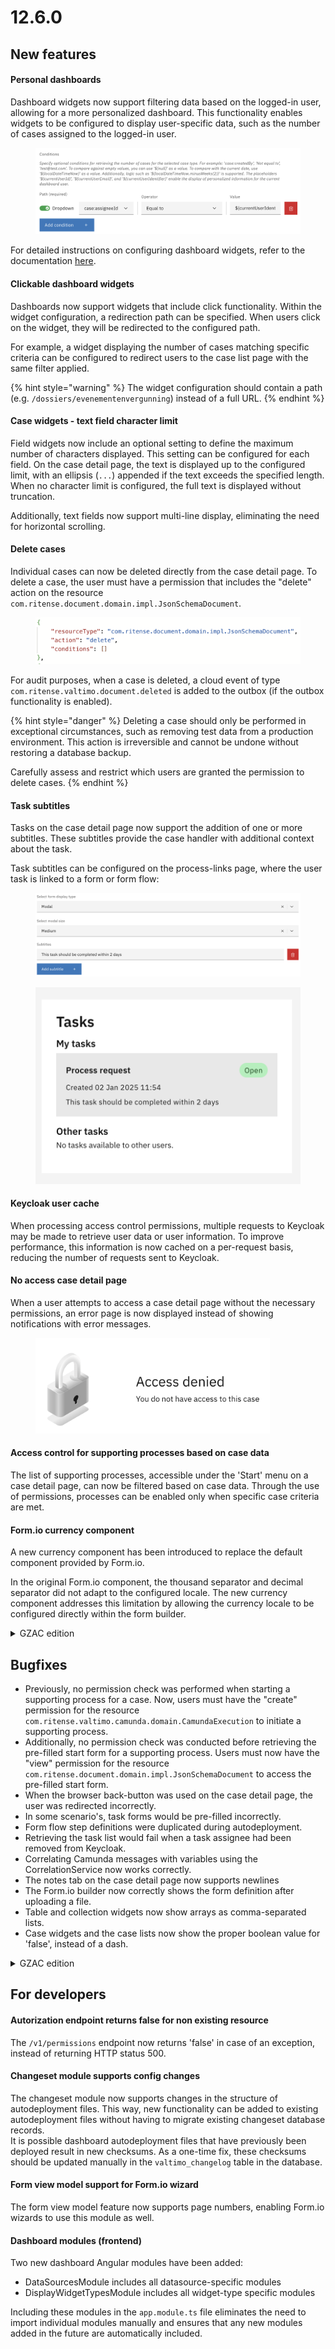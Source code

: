 # 12.6.0

## New features

#### Personal dashboards

Dashboard widgets now support filtering data based on the logged-in user, allowing for a more personalized dashboard. This functionality enables widgets to be configured to display user-specific data, such as the number of cases assigned to the logged-in user.

<figure><img src="../../../.gitbook/assets/Screenshot 2025-01-02 at 11.46.08.png" alt=""><figcaption></figcaption></figure>

For detailed instructions on configuring dashboard widgets, refer to the documentation [here](https://docs.valtimo.nl/features/dashboard/widgets).

#### Clickable dashboard widgets

Dashboards now support widgets that include click functionality. Within the widget configuration, a redirection path can be specified. When users click on the widget, they will be redirected to the configured path.&#x20;

For example, a widget displaying the number of cases matching specific criteria can be configured to redirect users to the case list page with the same filter applied.

{% hint style="warning" %}
The widget configuration should contain a path (e.g. `/dossiers/evenementenvergunning`) instead of a full URL.
{% endhint %}

#### Case widgets - text field character limit

Field widgets now include an optional setting to define the maximum number of characters displayed. This setting can be configured for each field. On the case detail page, the text is displayed up to the configured limit, with an ellipsis (`...`) appended if the text exceeds the specified length. When no character limit is configured, the full text is displayed without truncation.

Additionally, text fields now support multi-line display, eliminating the need for horizontal scrolling.

#### Delete cases

Individual cases can now be deleted directly from the case detail page. To delete a case, the user must have a permission that includes the "delete" action on the resource `com.ritense.document.domain.impl.JsonSchemaDocument`.

<figure><img src="../../../.gitbook/assets/Screenshot 2025-01-02 at 11.33.13.png" alt=""><figcaption></figcaption></figure>

For audit purposes, when a case is deleted, a cloud event of type `com.ritense.valtimo.document.deleted` is added to the outbox (if the outbox functionality is enabled).

{% hint style="danger" %}
Deleting a case should only be performed in exceptional circumstances, such as removing test data from a production environment. This action is irreversible and cannot be undone without restoring a database backup.

Carefully assess and restrict which users are granted the permission to delete cases.
{% endhint %}

#### Task subtitles

Tasks on the case detail page now support the addition of one or more subtitles. These subtitles provide the case handler with additional context about the task.

Task subtitles can be configured on the process-links page, where the user task is linked to a form or form flow:

<figure><img src="../../../.gitbook/assets/Screenshot 2025-01-02 at 11.57.34.png" alt=""><figcaption></figcaption></figure>

<figure><img src="../../../.gitbook/assets/Screenshot 2025-01-02 at 11.57.00.png" alt=""><figcaption></figcaption></figure>

#### Keycloak user cache

When processing access control permissions, multiple requests to Keycloak may be made to retrieve user data or user information. To improve performance, this information is now cached on a per-request basis, reducing the number of requests sent to Keycloak.

#### No access case detail page

When a user attempts to access a case detail page without the necessary permissions, an error page is now displayed instead of showing notifications with error messages.

<figure><img src="../../../.gitbook/assets/Screenshot 2025-01-02 at 16.21.22.png" alt="" width="375"><figcaption></figcaption></figure>

#### Access control for supporting processes based on case data

The list of supporting processes, accessible under the 'Start' menu on a case detail page, can now be filtered based on case data. Through the use of permissions, processes can be enabled only when specific case criteria are met.

#### Form.io currency component

A new currency component has been introduced to replace the default component provided by Form.io.

In the original Form.io component, the thousand separator and decimal separator did not adapt to the configured locale. The new currency component addresses this limitation by allowing the currency locale to be configured directly within the form builder.

<details>

<summary>GZAC edition</summary>

#### Configurable Documenten API metadata

When uploading a file to the Documenten API, several metadata fields have to be filled in. Per case type, these metadata fields can now be configured to:

* Have a default value
* Be readonly or editable
* Be visible or hidden

If all metadata fields are configured as hidden, the metadata modal will not be displayed. This allows the case handler to upload the file without completing a form.

Documenten API metadata fields can be configured on the case management page under the 'ZGW -> Document upload fields' tab:

<img src="../../../.gitbook/assets/Screenshot 2025-01-02 at 16.46.40.png" alt="" data-size="original">

#### Linking Zaakdetails object to the Zaak

GZAC supports syncing the document data (or Zaakdetails) to an object in the Objecten API. When creating or updating the Zaakdetails object, the object is now linked to the Zaak.

</details>

## Bugfixes

* Previously, no permission check was performed when starting a supporting process for a case. Now, users must have the "create" permission for the resource `com.ritense.valtimo.camunda.domain.CamundaExecution` to initiate a supporting process.
* Additionally, no permission check was conducted before retrieving the pre-filled start form for a supporting process. Users must now have the "view" permission for the resource `com.ritense.document.domain.impl.JsonSchemaDocument` to access the pre-filled start form.
* When the browser back-button was used on the case detail page, the user was redirected incorrectly.
* In some scenario's, task forms would be pre-filled incorrectly.&#x20;
* Form flow step definitions were duplicated during autodeployment.
* Retrieving the task list would fail when a task assignee had been removed from Keycloak.
* Correlating Camunda messages with variables using the CorrelationService now works correctly.
* The notes tab on the case detail page now supports newlines
* The Form.io builder now correctly shows the form definition after uploading a file.
* Table and collection widgets now show arrays as comma-separated lists.
* Case widgets and the case lists now show the proper boolean value for 'false', instead of a dash.

<details>

<summary>GZAC edition</summary>

* On application startup, the Notificaties API plugin no longer deletes and recreates the Abonnement. Instead, when needed, the existing abonnement is updated.

</details>

## For developers

#### Autorization endpoint returns false for non existing resource

The `/v1/permissions` endpoint now returns 'false' in case of an exception, instead of returning HTTP status 500.

#### Changeset module supports config changes

The changeset module now supports changes in the structure of autodeployment files. This way, new functionality can be added to existing autodeployment files without having to migrate existing changeset database records.\
It is possible dashboard autodeployment files that have previously been deployed result in new checksums. As a one-time fix, these checksums should be updated manually in the `valtimo_changelog` table in the database.

#### Form view model support for Form.io wizard

The form view model feature now supports page numbers, enabling Form.io wizards to use this module as well.

#### Dashboard modules (frontend)

Two new dashboard Angular modules have been added:

* DataSourcesModule includes all datasource-specific modules
* DisplayWidgetTypesModule includes all widget-type specific modules

Including these modules in the `app.module.ts` file eliminates the need to import individual modules manually and ensures that any new modules added in the future are automatically included.

















